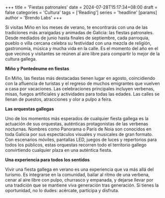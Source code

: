 +++
title = 'Fiestas patronales'
date = 2024-07-28T15:17:34+08:00
draft = false
categories = 'Cultura'
tags = ['Reading']
series = 'headline'
[params]
  author = 'Brendo Labs'
+++

Si visitas Miño en los meses de verano, te encontrarás con una de las tradiciones más arraigadas y animadas de Galicia: las fiestas patronales. Desde mediados de junio hasta finales de septiembre, cada parroquia, pueblo o villa cercana celebra su festividad con una mezcla de religión, gastronomía, música y mucha vida en la calle. Es el momento del año en el que vecinos y visitantes se reúnen al aire libre para compartir lo mejor de la cultura gallega.

<!--more-->

<b>Miño y Pontedeume en fiestas</b>

En Miño, las fiestas más destacadas tienen lugar en agosto, coincidiendo con la afluencia de turistas y el regreso de muchos emigrantes que vuelven a casa por vacaciones. Las celebraciones principales incluyen verbenas, misas, fuegos artificiales y actividades para todas las edades. Las calles se llenan de puestos, atracciones y olor a pulpo a feira.

<b>Las orquestas gallegas</b>

Uno de los momentos más esperados de cualquier fiesta gallega es la actuación de sus orquestas, auténticas protagonistas de las verbenas nocturnas. Nombres como Panorama o París de Noia son conocidos en toda Galicia por sus espectáculos visuales y musicales de gran formato. Con escenarios móviles, pantallas LED, juegos de luces y repertorios para todos los públicos, estas orquestas recorren todo el territorio gallego convirtiendo cualquier plaza en una auténtica fiesta. 

<b>Una experiencia para todos los sentidos</b>

Vivir una fiesta gallega en verano es una experiencia que va más allá del turismo. Es integrarse en la comunidad, bailar al ritmo de una verbena, cenar al aire libre con pulpo, churrasco y empanada, y dejarse llevar por una tradición que se mantiene viva generación tras generación. Si tienes la oportunidad, no lo dudes: acércate, participa y disfruta.
